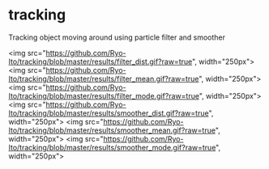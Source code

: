 # tracking
Tracking object moving around using particle filter and smoother

<img src="https://github.com/Ryo-Ito/tracking/blob/master/results/filter_dist.gif?raw=true", width="250px">
<img src="https://github.com/Ryo-Ito/tracking/blob/master/results/filter_mean.gif?raw=true", width="250px">
<img src="https://github.com/Ryo-Ito/tracking/blob/master/results/filter_mode.gif?raw=true", width="250px">
<img src="https://github.com/Ryo-Ito/tracking/blob/master/results/smoother_dist.gif?raw=true", width="250px">
<img src="https://github.com/Ryo-Ito/tracking/blob/master/results/smoother_mean.gif?raw=true", width="250px">
<img src="https://github.com/Ryo-Ito/tracking/blob/master/results/smoother_mode.gif?raw=true", width="250px">
